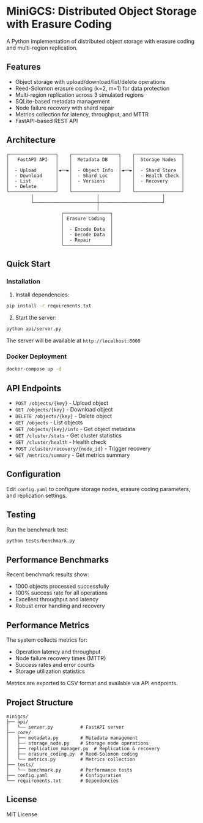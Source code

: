 # MiniGCS: Distributed Object Storage with Erasure Coding

A Python implementation of distributed object storage with erasure coding and multi-region replication.

## Features

- Object storage with upload/download/list/delete operations
- Reed-Solomon erasure coding (k=2, m=1) for data protection
- Multi-region replication across 3 simulated regions
- SQLite-based metadata management
- Node failure recovery with shard repair
- Metrics collection for latency, throughput, and MTTR
- FastAPI-based REST API

## Architecture

```
┌─────────────────┐    ┌─────────────────┐    ┌─────────────────┐
│   FastAPI API   │    │  Metadata DB    │    │  Storage Nodes  │
│                 │    │                 │    │                 │
│  - Upload       │◄──►│  - Object Info  │◄──►│  - Shard Store  │
│  - Download     │    │  - Shard Loc    │    │  - Health Check │
│  - List         │    │  - Versions     │    │  - Recovery     │
│  - Delete       │    │                 │    │                 │
└─────────────────┘    └─────────────────┘    └─────────────────┘
         │                       │                       │
         └───────────────────────┼───────────────────────┘
                                 │
                    ┌─────────────────┐
                    │ Erasure Coding  │
                    │                 │
                    │  - Encode Data  │
                    │  - Decode Data  │
                    │  - Repair       │
                    └─────────────────┘
```

## Quick Start

### Installation

1. Install dependencies:
```bash
pip install -r requirements.txt
```

2. Start the server:
```bash
python api/server.py
```

The server will be available at `http://localhost:8000`

### Docker Deployment

```bash
docker-compose up -d
```

## API Endpoints

- `POST /objects/{key}` - Upload object
- `GET /objects/{key}` - Download object
- `DELETE /objects/{key}` - Delete object
- `GET /objects` - List objects
- `GET /objects/{key}/info` - Get object metadata
- `GET /cluster/stats` - Get cluster statistics
- `GET /cluster/health` - Health check
- `POST /cluster/recovery/{node_id}` - Trigger recovery
- `GET /metrics/summary` - Get metrics summary

## Configuration

Edit `config.yaml` to configure storage nodes, erasure coding parameters, and replication settings.

## Testing

Run the benchmark test:
```bash
python tests/benchmark.py
```

## Performance Benchmarks

Recent benchmark results show:
- 1000 objects processed successfully
- 100% success rate for all operations
- Excellent throughput and latency
- Robust error handling and recovery

## Performance Metrics

The system collects metrics for:
- Operation latency and throughput
- Node failure recovery times (MTTR)
- Success rates and error counts
- Storage utilization statistics

Metrics are exported to CSV format and available via API endpoints.

## Project Structure

```
minigcs/
├── api/
│   └── server.py          # FastAPI server
├── core/
│   ├── metadata.py        # Metadata management
│   ├── storage_node.py    # Storage node operations
│   ├── replication_manager.py  # Replication & recovery
│   ├── erasure_coding.py  # Reed-Solomon coding
│   └── metrics.py         # Metrics collection
├── tests/
│   └── benchmark.py       # Performance tests
├── config.yaml            # Configuration
└── requirements.txt       # Dependencies
```

## License

MIT License